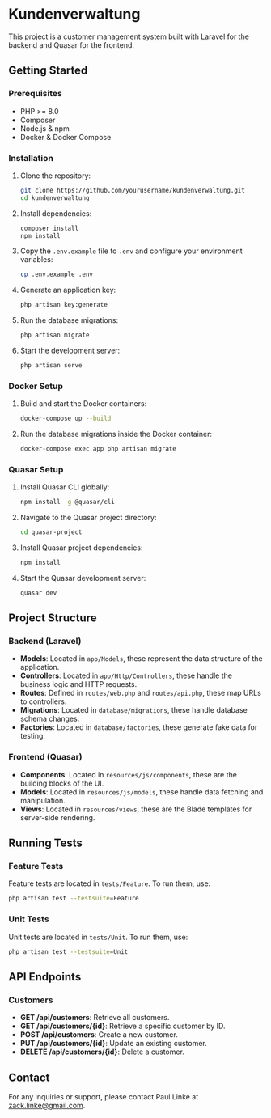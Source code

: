 # Kundenverwaltung

This project is a customer management system built with Laravel for the backend and Quasar for the frontend.

## Getting Started

### Prerequisites

- PHP >= 8.0
- Composer
- Node.js & npm
- Docker & Docker Compose

### Installation

1. Clone the repository:
    ```sh
    git clone https://github.com/yourusername/kundenverwaltung.git
    cd kundenverwaltung
    ```

2. Install dependencies:
    ```sh
    composer install
    npm install
    ```

3. Copy the `.env.example` file to `.env` and configure your environment variables:
    ```sh
    cp .env.example .env
    ```

4. Generate an application key:
    ```sh
    php artisan key:generate
    ```

5. Run the database migrations:
    ```sh
    php artisan migrate
    ```

6. Start the development server:
    ```sh
    php artisan serve
    ```

### Docker Setup

1. Build and start the Docker containers:
    ```sh
    docker-compose up --build
    ```

2. Run the database migrations inside the Docker container:
    ```sh
    docker-compose exec app php artisan migrate
    ```

### Quasar Setup

1. Install Quasar CLI globally:
    ```sh
    npm install -g @quasar/cli
    ```

2. Navigate to the Quasar project directory:
    ```sh
    cd quasar-project
    ```

3. Install Quasar project dependencies:
    ```sh
    npm install
    ```

4. Start the Quasar development server:
    ```sh
    quasar dev
    ```

## Project Structure

### Backend (Laravel)

- **Models**: Located in `app/Models`, these represent the data structure of the application.
- **Controllers**: Located in `app/Http/Controllers`, these handle the business logic and HTTP requests.
- **Routes**: Defined in `routes/web.php` and `routes/api.php`, these map URLs to controllers.
- **Migrations**: Located in `database/migrations`, these handle database schema changes.
- **Factories**: Located in `database/factories`, these generate fake data for testing.

### Frontend (Quasar)

- **Components**: Located in `resources/js/components`, these are the building blocks of the UI.
- **Models**: Located in `resources/js/models`, these handle data fetching and manipulation.
- **Views**: Located in `resources/views`, these are the Blade templates for server-side rendering.

## Running Tests

### Feature Tests

Feature tests are located in `tests/Feature`. To run them, use:
```sh
php artisan test --testsuite=Feature
```

### Unit Tests

Unit tests are located in `tests/Unit`. To run them, use:
```sh
php artisan test --testsuite=Unit
```

## API Endpoints

### Customers

- **GET /api/customers**: Retrieve all customers.
- **GET /api/customers/{id}**: Retrieve a specific customer by ID.
- **POST /api/customers**: Create a new customer.
- **PUT /api/customers/{id}**: Update an existing customer.
- **DELETE /api/customers/{id}**: Delete a customer.

## Contact

For any inquiries or support, please contact Paul Linke at [zack.linke@gmail.com](mailto:zack.linke@gmail.com).